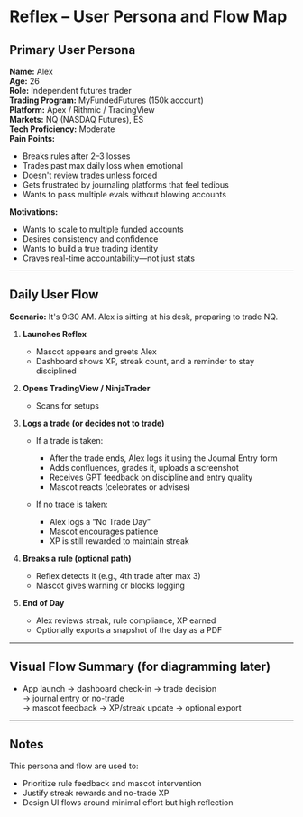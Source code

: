 # Reflex – User Persona and Flow Map

## Primary User Persona

**Name:** Alex  
**Age:** 26  
**Role:** Independent futures trader  
**Trading Program:** MyFundedFutures (150k account)  
**Platform:** Apex / Rithmic / TradingView  
**Markets:** NQ (NASDAQ Futures), ES  
**Tech Proficiency:** Moderate  
**Pain Points:**
- Breaks rules after 2–3 losses
- Trades past max daily loss when emotional
- Doesn't review trades unless forced
- Gets frustrated by journaling platforms that feel tedious
- Wants to pass multiple evals without blowing accounts

**Motivations:**
- Wants to scale to multiple funded accounts
- Desires consistency and confidence
- Wants to build a true trading identity
- Craves real-time accountability—not just stats

---

## Daily User Flow

**Scenario:** It's 9:30 AM. Alex is sitting at his desk, preparing to trade NQ.

1. **Launches Reflex**
   - Mascot appears and greets Alex
   - Dashboard shows XP, streak count, and a reminder to stay disciplined

2. **Opens TradingView / NinjaTrader**
   - Scans for setups

3. **Logs a trade (or decides not to trade)**
   - If a trade is taken:
     - After the trade ends, Alex logs it using the Journal Entry form
     - Adds confluences, grades it, uploads a screenshot
     - Receives GPT feedback on discipline and entry quality
     - Mascot reacts (celebrates or advises)

   - If no trade is taken:
     - Alex logs a “No Trade Day”
     - Mascot encourages patience
     - XP is still rewarded to maintain streak

4. **Breaks a rule (optional path)**
   - Reflex detects it (e.g., 4th trade after max 3)
   - Mascot gives warning or blocks logging

5. **End of Day**
   - Alex reviews streak, rule compliance, XP earned
   - Optionally exports a snapshot of the day as a PDF

---

## Visual Flow Summary (for diagramming later)

- App launch → dashboard check-in → trade decision  
  → journal entry or no-trade  
  → mascot feedback → XP/streak update → optional export

---

## Notes

This persona and flow are used to:
- Prioritize rule feedback and mascot intervention
- Justify streak rewards and no-trade XP
- Design UI flows around minimal effort but high reflection
